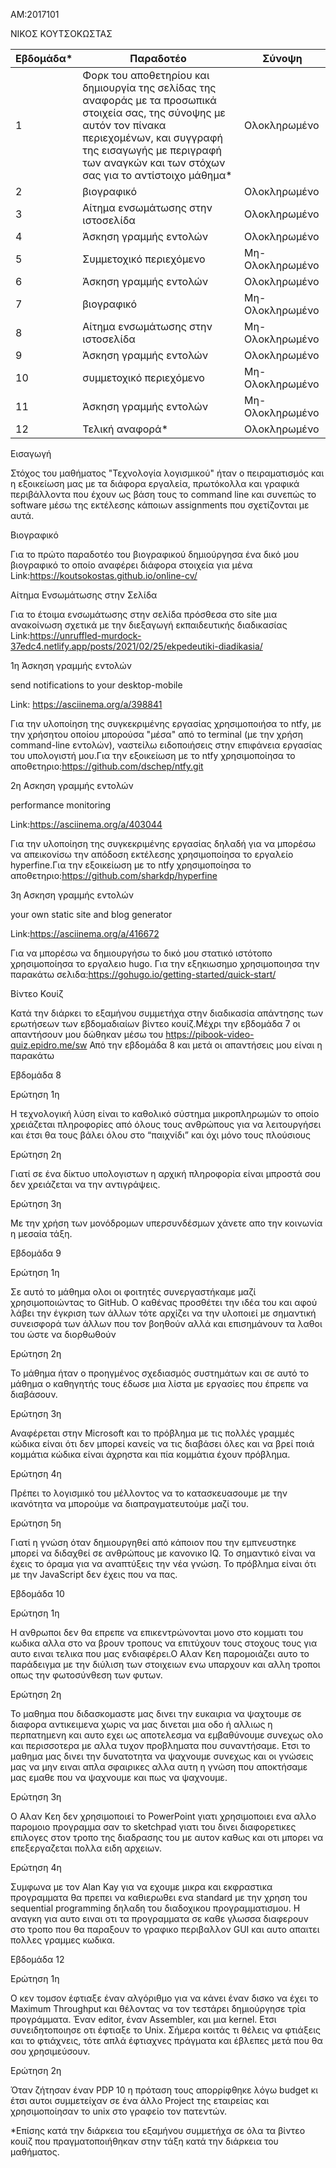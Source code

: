 AM:2017101

ΝΙΚΟΣ ΚΟΥΤΣΟΚΩΣΤΑΣ


| Εβδομάδα* | Παραδοτέο |Σύνοψη|
| --- | --- | --- |
| 1 | Φορκ του αποθετηρίου και δημιουργία της σελίδας της αναφοράς με τα προσωπικά στοιχεία σας, της σύνοψης με αυτόν τον πίνακα περιεχομένων, και συγγραφή της εισαγωγής με περιγραφή των αναγκών και των στόχων σας για το αντίστοιχο μάθημα* | Ολοκληρωμένο |
| 2 | βιογραφικό | Ολοκληρωμένο |
| 3 | Αίτημα ενσωμάτωσης στην ιστοσελίδα | Ολοκληρωμένο |
| 4 | Άσκηση γραμμής εντολών | Ολοκληρωμένο |
| 5 | Συμμετοχικό περιεχόμενο | Μη-Ολοκληρωμένο |
| 6 | Άσκηση γραμμής εντολών | Ολοκληρωμένο |
| 7 | βιογραφικό | Μη-Ολοκληρωμένο |
| 8 | Αίτημα ενσωμάτωσης στην ιστοσελίδα | Μη-Ολοκληρωμένο |
| 9 | Άσκηση γραμμής εντολών | Ολοκληρωμένο |
| 10 | συμμετοχικό περιεχόμενο | Μη-Ολοκληρωμένο |
| 11 | Άσκηση γραμμής εντολών | Μη-Ολοκληρωμένο |
| 12 | Τελική αναφορά* | Ολοκληρωμένο |


Εισαγωγή

Στόχος του μαθήματος "Τεχνολογία λογισμικού" ήταν ο πειραματισμός και η εξοικείωση
μας με τα διάφορα εργαλεία, πρωτόκολλα και γραφικά περιβάλλοντα που έχουν ως
βάση τους το command line και συνεπώς το software μέσω της εκτέλεσης κάποιων
assignments που σχετίζονται με αυτά.

Βιογραφικό

Για το πρώτο παραδοτέο του βιογραφικού δημιούργησα ένα δικό μου βιογραφικό το οποίο αναφέρει διάφορα στοιχεία για μένα
Link:https://koutsokostas.github.io/online-cv/ 



Αίτημα Ενσωμάτωσης στην Σελίδα

Για το έτοιμα ενσωμάτωσης στην σελίδα πρόσθεσα στο site μια ανακοίνωση σχετικά με την διεξαγωγή εκπαιδευτικής διαδικασίας
Link:https://unruffled-murdock-37edc4.netlify.app/posts/2021/02/25/ekpedeutiki-diadikasia/  


1η Άσκηση γραμμής εντολών

send notifications to your desktop-mobile
 
 Link: https://asciinema.org/a/398841

Για την υλοποίηση της συγκεκριμένης εργασίας χρησιμοποιήσα το ntfy, με την χρήσητου οποίου μπορούσα "μέσα" από το terminal (με την χρήση command-line εντολών), ναστείλω ειδοποιήσεις στην επιφάνεια εργασίας του υπολογιστή μου.Για την εξοικείωση με το ntfy χρησιμοποίησα το αποθετηριο:https://github.com/dschep/ntfy.git 

2η Ασκηση γραμμής εντολών

performance monitoring 

Link:https://asciinema.org/a/403044
 
Για την υλοποίηση της συγκεκριμένης εργασίας δηλαδή για να μπορέσω να απεικονίσω την απόδοση εκτέλεσης χρησιμοποίησα το εργαλείο hyperfine.Για την εξοικείωση με το ntfy χρησιμοποίησα το αποθετηριο:https://github.com/sharkdp/hyperfine 


3η Ασκηση γραμμής εντολών

your own static site and blog generator 

Link:https://asciinema.org/a/416672 

Για να μπορέσω να δημιουργήσω το δικό μου στατικό ιστότοπο χρησιμοποίησα το εργαλειο hugo. Για την εξηκιωσημο χρησιμοποιησα την παρακάτω σελιδα:https://gohugo.io/getting-started/quick-start/ 


Βίντεο Κουίζ

Κατά την διάρκει το εξαμήνου συμμετήχα στην διαδικασία απάντησης των ερωτήσεων των εβδομαδιαίων βίντεο κουίζ.Μέχρι την εβδομάδα 7 οι απαντήσουν μου δώθηκαν μέσω του https://pibook-video-quiz.epidro.me/sw 
Από την εβδομάδα 8 και μετά οι απαντήσεις μου είναι η παρακάτω

Εβδομάδα 8

Ερώτηση 1η

Η τεχνολογική λύση είναι το καθολικό σύστημα μικροπληρωμών το οποίο χρειάζεται πληροφορίες από όλους τους ανθρώπους για να λειτουργήσει και έτσι θα τους βάλει όλου στο “παιχνίδι” και όχι μόνο τους πλούσιους 

 
Ερώτηση 2η 

Γιατί σε ένα δίκτυο υπολογιστων η αρχική πληροφορία είναι μπροστά σου δεν χρειάζεται να την αντιγράψεις.
 
Ερώτηση 3η

Με την χρήση των μονόδρομων υπερσυνδέσμων χάνετε απο την κοινωνία η μεσαία τάξη.
 
 
Εβδομάδα 9

Ερώτηση 1η

Σε αυτό το μάθημα ολοι οι φοιτητές συνεργαστήκαμε μαζί χρησιμοποιώντας το GitHub. Ο καθένας προσθέτει την ιδέα του και αφού λάβει την έγκριση των άλλων τότε αρχίζει να την υλοποιεί με σημαντική συνεισφορά των άλλων που τον βοηθούν αλλά και επισημάνουν τα λαθοι του ώστε να διορθωθούν

Ερώτηση 2η

Το μάθημα ήταν ο προηγμένος σχεδιασμός συστημάτων και σε αυτό το μάθημα ο καθηγητής τους έδωσε μια λίστα με εργασίες που έπρεπε να διαβάσουν.

 
Ερώτηση 3η

Αναφέρεται στην Microsoft και το πρόβλημα με τις πολλές γραμμές κώδικα είναι ότι δεν μπορεί κανείς να τις διαβάσει όλες και να βρεί ποιά κομμάτια κώδικα είναι άχρηστα και πία κομμάτια έχουν πρόβλημα.

Ερώτηση 4η

Πρέπει το λογισμικό του μέλλοντος να το κατασκευασουμε με την ικανότητα να μπορούμε να διαπραγματευτούμε μαζί του.
 
Ερώτηση 5η

Γιατί η γνώση όταν δημιουργηθεί από κάποιον που την εμπνευστηκε μπορεί να διδαχθεί σε ανθρώπους με κανονικο IQ. Το σημαντικό  είναι να έχεις το όραμα για να αναπτύξεις την νέα γνώση. Το πρόβλημα είναι ότι με την JavaScript δεν έχεις που να πας.
 
 
Εβδομάδα 10

Ερώτηση 1η

Η ανθρωποι δεν θα επρεπε να επικεντρώνονται μονο στο κομματι του κωδικα αλλα στο να βρουν τροπους να επιτύχουν τους στοχους τους για αυτο ειναι τελικα που μας ενδιαφέρει.Ο Αλαν Κεη παρομοιάζει αυτο το παράδειγμα με την διύλιση των στοιχειων ενω υπαρχουν και αλλη τροποι οπως την φωτοσύνθεση των φυτων. 
 
Ερώτηση 2η

Το μαθημα που διδασκομαστε μας δινει την ευκαιρια να ψαχτουμε σε διαφορα αντικειμενα χωρις να μας δινεται μια οδο ή αλλιως η περπατημενη και αυτο εχει ως αποτελεσμα να εμβαθύνουμε συνεχως ολο και περισσοτερα με αλλα τυχον προβληματα που συναντήσαμε. Ετσι το μαθημα μας δινει την δυνατοτητα να ψαχνουμε συνεχως και οι γνώσεις μας να μην ειναι απλα σφαιρικες αλλα αυτη η γνώση που αποκτήσαμε μας εμαθε που να ψαχνουμε και πως να ψαχνουμε.
 
Ερώτηση 3η

Ο Αλαν Κεη δεν χρησιμοποιεί το PowerPoint γιατι χρησιμοποιει ενα αλλο παρομοιο προγραμμα σαν το sketchpad γιατι του δινει διαφορετικες επιλογες στον τροπο της διαδρασης του με αυτον καθως και οτι μπορει να επεξεργαζεται πολλα ειδη αρχειων.
 
Ερώτηση 4η

Συμφωνα με τον Alan Kay για να εχουμε μικρα και εκφραστικα προγραμματα θα 
πρεπει να καθιερωθει ενα standard με την χρηση του sequential programming δηλαδη του διαδοχικου προγραμματισμου. Η αναγκη για αυτο ειναι οτι τα προγραμματα σε καθε γλωσσα διαφερουν στο τροπο που θα παραξουν το γραφικο περιβαλλον GUI και αυτο απαιτει πολλες γραμμες κωδικα.
 
 
Εβδομάδα 12

Ερώτηση 1η

Ο κεν τομσον έφτιαξε έναν αλγόριθμο για να κάνει έναν δισκο να έχει το Maximum Throughput και θέλοντας να τον τεστάρει δημιούργησε τρία προγράμματα. Έναν editor, έναν Assembler, και μια kernel. Ετσι συνειδητοποιησε οτι έφτιαξε το Unix. Σήμερα κοιτάς τι θέλεις να φτιάξεις και το φτιάχνεις, τότε απλά έφτιαχνες πράγματα και έβλεπες μετά που θα σου χρησιμεύσουν.
 
Ερώτηση 2η

Όταν ζήτησαν έναν PDP 10 η πρόταση τους απορρίφθηκε λόγω budget κι έτσι αυτοι συμμετείχαν σε ένα άλλο Project της εταιρείας και χρησιμοποίησαν το unix στο γραφείο τον πατεντών.
 
*Επίσης κατά την διάρκεια του εξαμήνου συμμετήχα σε όλα τα βίντεο κουίζ που πραγματοποιήθηκαν στην τάξη κατά την διάρκεια του μαθήματος.


